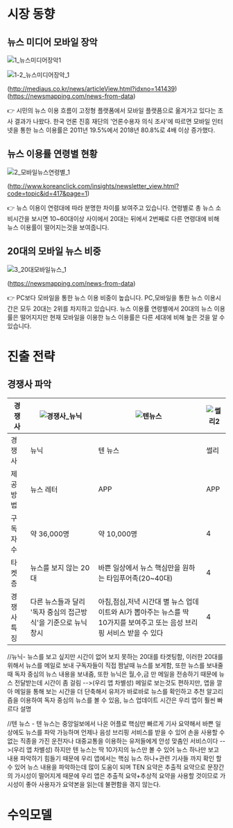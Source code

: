 # 시장 동향

## 뉴스 미디어 모바일 장악

![1_뉴스미디어장악1](https://user-images.githubusercontent.com/47167335/66268452-79481f00-e878-11e9-8152-448d78bf3630.PNG)

![1-2_뉴스미디어장악_1](https://user-images.githubusercontent.com/47167335/66268451-777e5b80-e878-11e9-83c9-c8790e2c8bdf.PNG)

(http://mediaus.co.kr/news/articleView.html?idxno=141439)
(https://newsmapping.com/news-from-data)

:point_right: 시민의 뉴스 이용 흐름이 고정형 플랫폼에서 모바일 플랫픔으로 옮겨가고 있다는 조사 결과가 나왔다.
한국 언론 진흥 재단의 '언론수용자 의식 조사'에 따르면 모바일 인터넷을 통한 뉴스 이용률은 2011년 19.5%에서  2018년 80.8%로 4배 이상 증가했다.

## 뉴스 이용률 연령별 현황

![2_모바일뉴스연령별_1](https://user-images.githubusercontent.com/47167335/66268493-d04df400-e878-11e9-81b8-42b19abf9a6c.PNG)

(http://www.koreanclick.com/insights/newsletter_view.html?code=topic&id=417&page=1)

:point_right: 뉴스 이용이 연령대에 따라 분명한 차이를 보여주고 있습니다. 연령별로 총 뉴스 소비시간을 보시면 10~60대이상 사이에서 20대는 뒤에서 2번째로 다른 연령대에 비해 뉴스 이용률이 떨어지는것을 보여줍니다.

## 20대의 모바일 뉴스 비중

![3_20대모바일뉴스_1](https://user-images.githubusercontent.com/47167335/66268494-d2b04e00-e878-11e9-8ca5-8c6be6fe7b56.PNG)

(https://newsmapping.com/news-from-data)

:point_right: PC보다 모바일을 통한 뉴스 이용 비중이 높습니다. PC,모바일을 통한 뉴스 이용시간은 모두 20대는 2위를 차지하고 있습니다. 뉴스 이용률 연령별에서 20대의 뉴스 이용률은 떨어지지만 현재 모바일을 이용한 뉴스 이용률은 다른 세대에 비해 높은 것을 알 수 있습니다.

# 진출 전략
## 경쟁사 파악
경쟁사 | ![경쟁사_뉴닉](https://user-images.githubusercontent.com/47167335/66270919-96d6b200-e893-11e9-866d-40cb948c7fae.PNG)| ![텐뉴스](https://user-images.githubusercontent.com/47167335/66270921-96d6b200-e893-11e9-8e2a-cfdd12eb3076.PNG)| ![썰리2](https://user-images.githubusercontent.com/47167335/66271024-5c214980-e894-11e9-8704-d50bfbafb12c.PNG)
------|------|------|------
경쟁사 | 뉴닉 | 텐 뉴스 | 썰리
제공 방법 | 뉴스 레터| APP | APP
구독자 수 | 약 36,000명|약 10,000명|4
타켓층 | 뉴스를 보지 않는 20대|바쁜 일상에서 뉴스 핵심만을 원하는 타임푸어족(20~40대)|4
경쟁사 특징|다른 뉴스들과 달리 '독자 중심의 접근방식'을 기준으로 뉴닉 창시|아침,점심,저녁 시간대 별 뉴스 업데이트와 AI가 뽑아주는 뉴스를 딱 10가지를 보여주고 또는 음성 브리핑 서비스 받을 수 있다|4

//뉴닉- 뉴스를 보고 싶지만 시간이 없어 보지 못하는 20대를 타겟팅함, 이러한 20대를 위해서 뉴스를 메일로 보내 구독자들이 직접 짬날때 뉴스를 보게함, 또한 뉴스를 보내줄때 독자 중심의 뉴스 내용을 보내줌, 또한 뉴닉은 월,수,금 만 메일을 전송하기 때문에 뉴스 전달받는데 시간이 좀 걸림 -->(우리 앱 차별성) 메일로 보는것도 편하지만, 앱을 깔아 메일을 통해 보는 시간을 더 단축해서 유저가 바로바로 뉴스를 확인하고 추천 알고리즘을 이용하여 독자 중심의 뉴스를 볼 수 있음, 뉴스 업데이트 시간은 우리 앱이 훨씬 빠르다 설명

//텐 뉴스 - 텐 뉴스는 중앙일보에서 나온 어플로 핵심만 빠르게 기사 요약해서 바쁜 일상에도 뉴스를 파악 가능하며 언제나 음성 브리핑 서비스를 받을 수 있어 손을 사용할 수 없는 직종을 가진 운전자나 대중교통을 이용하는 유저들에게 안성 맞춤인 서비스이다 -->(우리 앱 차별성) 하지만 텐 뉴스는 딱 10가지의 뉴스만 볼 수 있어 뉴스 하나만 보고 내용 파악하기 힘들기 때문에 우리 앱에서는 핵심 뉴스 하나+관련 기사들 까지 확인 할 수 있어 뉴스 내용을 파악하는데 많이 도움이 되며 TEN 요약은 추출적 요약으로 문장간의 가시성이 떨어지게 때문에 우리 앱은 추출적 요약+추상적 요약을 사용할 것이므로 가시성이 좋아 사용자가 요약본을 읽는데 불편함을 겪지 않는다.

# 수익모델
